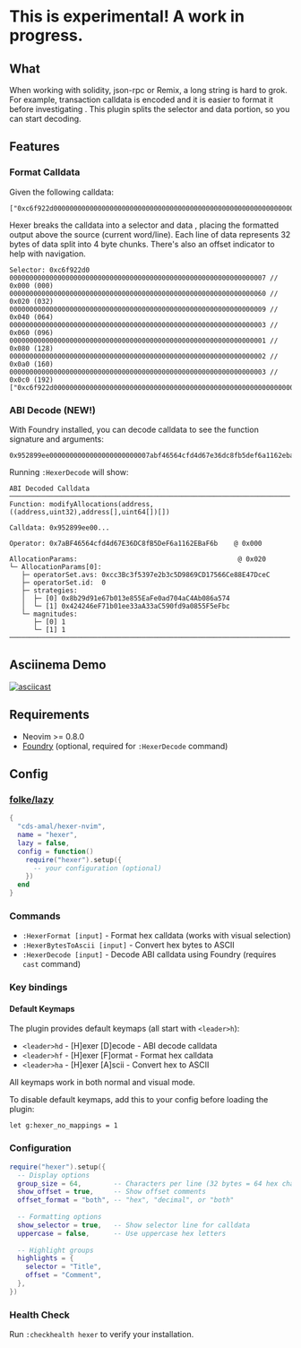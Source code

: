 # This is experimental! A work in progress.

## What

When working with solidity, json-rpc or Remix, a long string is hard to grok. For example, transaction calldata is encoded and it is easier to format it before investigating . This plugin splits the selector and data portion, so you can start decoding.

## Features

### Format Calldata
Given the following calldata:
```
["0xc6f922d00000000000000000000000000000000000000000000000000000000000000007000000000000000000000000000000000000000000000000000000000000006000000000000000000000000000000000000000000000000000000000000000090000000000000000000000000000000000000000000000000000000000000003000000000000000000000000000000000000000000000000000000000000000100000000000000000000000000000000000000000000000000000000000000020000000000000000000000000000000000000000000000000000000000000003"]
```

Hexer breaks the calldata into a selector and data , placing the formatted output above the source (current word/line). Each line of data represents 32 bytes of data split into 4 byte chunks. There's also an offset indicator to help with navigation.
```
Selector: 0xc6f922d0
0000000000000000000000000000000000000000000000000000000000000007 // 0x000 (000)
0000000000000000000000000000000000000000000000000000000000000060 // 0x020 (032)
0000000000000000000000000000000000000000000000000000000000000009 // 0x040 (064)
0000000000000000000000000000000000000000000000000000000000000003 // 0x060 (096)
0000000000000000000000000000000000000000000000000000000000000001 // 0x080 (128)
0000000000000000000000000000000000000000000000000000000000000002 // 0x0a0 (160)
0000000000000000000000000000000000000000000000000000000000000003 // 0x0c0 (192)
["0xc6f922d00000000000000000000000000000000000000000000000000000000000000007000000000000000000000000000000000000000000000000000000000000006000000000000000000000000000000000000000000000000000000000000000090000000000000000000000000000000000000000000000000000000000000003000000000000000000000000000000000000000000000000000000000000000100000000000000000000000000000000000000000000000000000000000000020000000000000000000000000000000000000000000000000000000000000003"]
```

### ABI Decode (NEW!)
With Foundry installed, you can decode calldata to see the function signature and arguments:

```
0x952899ee0000000000000000000000007abf46564cfd4d67e36dc8fb5def6a1162ebaf6b...
```

Running `:HexerDecode` will show:
```
ABI Decoded Calldata
──────────────────────────────────────────────────────────────────────
Function: modifyAllocations(address,((address,uint32),address[],uint64[])[])

Calldata: 0x952899ee00...

Operator: 0x7aBF46564cfd4d67E36DC8fB5DeF6a1162EBaF6b    @ 0x000

AllocationParams:                                        @ 0x020
└─ AllocationParams[0]:
   ├─ operatorSet.avs: 0xcc3Bc3f5397e2b3c5D9869CD17566Ce88E47DceC
   ├─ operatorSet.id:  0
   ├─ strategies:
   │  ├─ [0] 0x8b29d91e67b013e855EaFe0ad704aC4Ab086a574
   │  └─ [1] 0x424246eF71b01ee33aA33aC590fd9a0855F5eFbc
   └─ magnitudes:
      ├─ [0] 1
      └─ [1] 1
──────────────────────────────────────────────────────────────────────
```

## Asciinema Demo

[![asciicast](https://asciinema.org/a/Ee0K1WSutTCpn4nL68zXAYsgn.png)](https://asciinema.org/a/Ee0K1WSutTCpn4nL68zXAYsgn)


## Requirements

- Neovim >= 0.8.0
- [Foundry](https://getfoundry.sh/) (optional, required for `:HexerDecode` command)

## Config

### [folke/lazy](https://github.com/folke/lazy.nvim)

```lua
{
  "cds-amal/hexer-nvim",
  name = "hexer",
  lazy = false,
  config = function()
    require("hexer").setup({
      -- your configuration (optional)
    })
  end
}
```

### Commands

- `:HexerFormat [input]` - Format hex calldata (works with visual selection)
- `:HexerBytesToAscii [input]` - Convert hex bytes to ASCII
- `:HexerDecode [input]` - Decode ABI calldata using Foundry (requires `cast` command)

### Key bindings

#### Default Keymaps
The plugin provides default keymaps (all start with `<leader>h`):
- `<leader>hd` - [H]exer [D]ecode - ABI decode calldata
- `<leader>hf` - [H]exer [F]ormat - Format hex calldata  
- `<leader>ha` - [H]exer [A]scii - Convert hex to ASCII

All keymaps work in both normal and visual mode.

To disable default keymaps, add this to your config before loading the plugin:
```vim
let g:hexer_no_mappings = 1
```

### Configuration

```lua
require("hexer").setup({
  -- Display options
  group_size = 64,        -- Characters per line (32 bytes = 64 hex chars)
  show_offset = true,     -- Show offset comments
  offset_format = "both", -- "hex", "decimal", or "both"
  
  -- Formatting options  
  show_selector = true,   -- Show selector line for calldata
  uppercase = false,      -- Use uppercase hex letters
  
  -- Highlight groups
  highlights = {
    selector = "Title",
    offset = "Comment",
  },
})
```

### Health Check

Run `:checkhealth hexer` to verify your installation.
